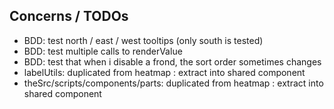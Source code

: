 ## Concerns / TODOs

* BDD: test north / east / west tooltips (only south is tested)
* BDD: test multiple calls to renderValue
* BDD: test that when i disable a frond, the sort order sometimes changes
* labelUtils: duplicated from heatmap : extract into shared component
* theSrc/scripts/components/parts: duplicated from heatmap : extract into shared component
